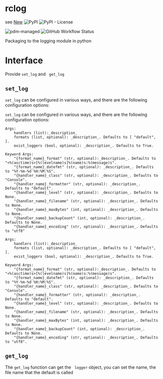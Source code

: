 # rclog

see [New](https://github.com/break-soul/rc-toolkit/blob/main/src/RCTK/core/logger.py)
![PyPI](https://img.shields.io/pypi/v/rclog)
![PyPI - License](https://img.shields.io/pypi/l/rclog)

![pdm-managed](https://img.shields.io/badge/pdm-managed-blueviolet)
![GitHub Workflow Status](https://img.shields.io/github/actions/workflow/status/break-soul/rclog/python-package.yml?label=build)

Packaging to the logging module in python

# Interface

Provide `set_log` and ` get_log`

## `set_log`

`set_log` can be configured in various ways, and there are the following configuration options:

`set_log` can be configured in various ways, and there are the following configuration options:

    Args:
        handlers (list):_description_
        formats (list, optional): _description_. Defaults to [ "default", ].
        exist_loggers (bool, optional): _description_. Defaults to True.

    Keyword Args:
        "{format_name}_format" (str, optional):_description_. Defaults to "<%(asctime)s>[%(levelname)s]%(name)s:%(message)s".
        "{format_name}_datefmt" (str, optional): _description_. Defaults to "%Y-%m-%d %H:%M:%S".
        "{handler_name}_class" (str, optional): _description_. Defaults to "Console".
        "{handler_name}_formatter" (str, optional): _description_. Defaults to "default".
        "{handler_name}_level" (str, optional): _description_. Defaults to None.
        "{handler_name}_filename" (str, optional): _description_. Defaults to None.
        "{handler_name}_maxBytes" (int, optional): _description_. Defaults to None.
        "{handler_name}_backupCount" (int, optional): _description_. Defaults to None.
        "{handler_name}_encoding" (str, optional): _description_. Defaults to "utf8"

    Args:
        handlers (list):_description_
        formats (list, optional): _description_. Defaults to [ "default", ].
        exist_loggers (bool, optional): _description_. Defaults to True.

    Keyword Args:
        "{format_name}_format" (str, optional):_description_. Defaults to "<%(asctime)s>[%(levelname)s]%(name)s:%(message)s".
        "{format_name}_datefmt" (str, optional): _description_. Defaults to "%Y-%m-%d %H:%M:%S".
        "{handler_name}_class" (str, optional): _description_. Defaults to "Console".
        "{handler_name}_formatter" (str, optional): _description_. Defaults to "default".
        "{handler_name}_level" (str, optional): _description_. Defaults to None.
        "{handler_name}_filename" (str, optional): _description_. Defaults to None.
        "{handler_name}_maxBytes" (int, optional): _description_. Defaults to None.
        "{handler_name}_backupCount" (int, optional): _description_. Defaults to None.
        "{handler_name}_encoding" (str, optional): _description_. Defaults to "utf8".

## `get_log`

The `get_log` function can get the ` logger` object, you can set the name, the file name that the default is called
